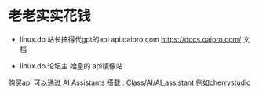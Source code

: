 # 老老实实花钱

- linux.do 站长搞得代gpt的api
api.oaipro.com
https://docs.oaipro.com/   文档

- linux.do 论坛主 始皇的 api镜像站  

购买api 可以通过 AI Assistants 搭载 : Class/AI/AI_assistant  例如cherrystudio
